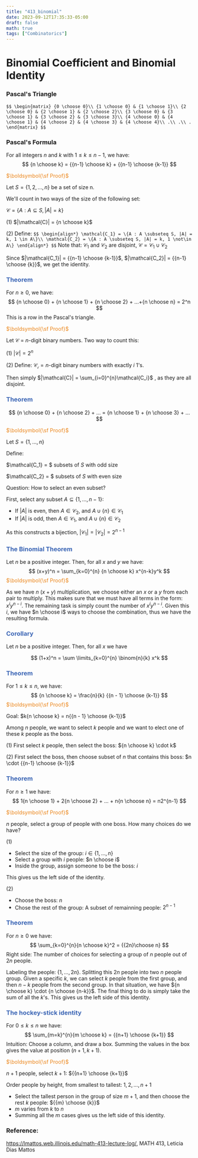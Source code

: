 ```yaml
---
title: "413_binomial"
date: 2023-09-12T17:35:33-05:00
draft: false
math: true
tags: ["Combinatorics"]
---
```



# Binomial Coefficient and Binomial Identity

### Pascal's Triangle

`$$
\begin{matrix}
{0 \choose 0}\\
{1 \choose 0} & {1 \choose 1}\\
{2 \choose 0} & {2 \choose 1} & {2 \choose 2}\\
{3 \choose 0} & {3 \choose 1} & {3 \choose 2} & {3 \choose 3}\\
{4 \choose 0} & {4 \choose 1} & {4 \choose 2} & {4 \choose 3} & {4 \choose 4}\\
.\\
.\\
.
\end{matrix}
$$`

### **Pascal's Formula**

For all integers $n$ and $k$ with $1 \leq k \leq n - 1$, we have: 
$$
{n \choose k} = {{n-1} \choose k} + {{n-1} \choose {k-1}}
$$

<span style="color:#eb861c">$\boldsymbol{\sf Proof}$</span>

Let $S = \{1, 2, ..., n\}$ be a set of size n.

We'll count in two ways of the size of the following set:

$\mathcal{C} = \{A : A \subseteq S, |A| = k\}$

(1) $|\mathcal{C}| = {n \choose k}$

(2) Define: 
`$$
\begin{align*}
  \mathcal{C_1} = \{A : A \subseteq S, |A| = k, 1 \in A\}\\
  \mathcal{C_2} = \{A : A \subseteq S, |A| = k, 1 \not\in A\}
\end{align*}
$$`
Note that: $\mathcal{C_1}$ and $\mathcal{C_2}$ are disjoint, $\mathcal{C} = \mathcal{C_1} \cup \mathcal{C_2}$

Since $|\mathcal{C_1}| = {{n-1} \choose {k-1}}$, $|\mathcal{C_2}| = {{n-1} \choose {k}}$, we get the identity.



### <span style="color:#3c66b5">$\boldsymbol{\textsf{Theorem}}$</span>

For $n \geq 0$, we have: 
$$
{n \choose 0} + {n \choose 1} + {n \choose 2} + ...+{n \choose n} = 2^n
$$
This is a row in the Pascal's triangle. 

<span style="color:#eb861c">$\boldsymbol{\sf Proof}$</span>

Let $\mathcal{C}$ = $n$-digit binary numbers. Two way to count this: 

(1) $|\mathcal{C}| = 2^n$

(2) Define: $\mathcal{C_i} = n$-digit binary numbers with exactly $i$ 1's.

Then simply $|\mathcal{C}| = \sum_{i=0}^{n}\mathcal{C_i}$   , as they are all disjoint. 



### <span style="color:#3c66b5">$\boldsymbol{\textsf{Theorem}}$</span>

$$
{n \choose 0} + {n \choose 2} + ... = {n \choose 1} + {n \choose 3} + ...
$$

<span style="color:#eb861c">$\boldsymbol{\sf Proof}$</span>

Let $S = \{1, ...,n\}$

Define: 

$\mathcal{C_1} = $ subsets of $S$ with odd size

$\mathcal{C_2} = $ subsets of $S$ with even size

Question: How to select an even subset?

First, select any subset $A \subseteq \{1, ..., n - 1\}$:

- If $|A|$ is even, then $A \in \mathcal{C_2}$, and $A \cup \{n\} \in \mathcal{C_1}$
- If $|A|$ is odd, then $A \in \mathcal{C_1}$, and $A \cup \{n\} \in \mathcal{C_2}$

As this constructs a bijection, $|\mathcal{C_1}| = |\mathcal{C_2}| = 2^{n-1}$



### <span style="color:#3c66b5">$\boldsymbol{\textsf{The Binomial Theorem}}$</span>

Let $n$ be a positive integer. Then, for all $x$ and $y$ we have: 
$$
(x+y)^n = \sum_{k=0}^{n} {n \choose k} x^{n-k}y^k
$$
<span style="color:#eb861c">$\boldsymbol{\sf Proof}$</span>

As we have $n$ $(x+y)$ multiplication, we choose either an $x$ or a $y$ from each pair to multiply. This makes sure that we must have all terms in the form: $x^iy^{n-i}$. The remaining task is simply count the number of $x^iy^{n-i}$. Given this $i$, we have $n \choose i$ ways to choose the combination, thus we have the resulting formula.

### <span style="color:#3c66b5">$\boldsymbol{\textsf{Corollary}}$</span>

Let $n$ be a positive integer. Then, for all $x$ we have

$$
(1+x)^n = \sum \limits_{k=0}^{n} \binom{n}{k} x^k
$$

### <span style="color:#3c66b5">$\boldsymbol{\textsf{Theorem}}$</span>

For $1 \leq k \leq n$, we have: 
$$
{n \choose k} = \frac{n}{k} {{n - 1} \choose {k-1}}
$$
<span style="color:#eb861c">$\boldsymbol{\sf Proof}$</span>

Goal: $k{n \choose k} = n{{n - 1} \choose {k-1}}$ 

Among $n$ people, we want to select $k$ people and we want to elect one of these $k$ people as the boss. 

(1) First select $k$ people, then select the boss: ${n \choose k} \cdot k$

(2) First select the boss, then choose subset of $n$ that contains this boss: $n \cdot {{n-1} \choose {k-1}}$



### <span style="color:#3c66b5">$\boldsymbol{\textsf{Theorem}}$</span>

For $n\geq 1$ we have: 
$$
1{n \choose 1} + 2{n \choose 2} + ... + n{n \choose n} = n2^{n-1}
$$



<span style="color:#eb861c">$\boldsymbol{\sf Proof}$</span>

$n$ people, select a group of people with one boss. How many choices do we have?

(1)

- Select the size of the group: $i \in \{1, ..., n\}$
- Select a group with $i$ people: $n \choose i$
- Inside the group, assign someone to be the boss: $i$

This gives us the left side of the identity.

(2)

- Choose the boss: $n$
- Chose the rest of the group: A subset of remainning people: $2^{n-1}$

### <span style="color:#3c66b5">$\boldsymbol{\textsf{Theorem}}$</span>

For $n \geq 0$ we have:
$$
\sum_{k=0}^{n}{n \choose k}^2 = {{2n}\choose n}
$$
Right side: The number of choices for selecting a group of $n$ people out of $2n$ people.

Labeling the people: $\{1, ..., 2n\}$. Splitting this $2n$ people into two $n$ people group. Given a specific $k$, we can select $k$ people from the first group, and then $n-k$ people from the second group. In that situation, we have ${n \choose k} \cdot {n \choose {n-k}}$. The final thing to do is simply take the sum of all the $k$'s. This gives us the left side of this identity.

### <span style="color:#3c66b5">$\boldsymbol{\textsf{The hockey-stick identity}}$</span>

For $0 \leq k \leq n$ we have: 
$$
\sum_{m=k}^{n}{m \choose k} = {{n+1} \choose {k+1}}
$$
Intuition: Choose a column, and draw a box. Summing the values in the box gives the value at position $(n+1, k+1)$.

<span style="color:#eb861c">$\boldsymbol{\sf Proof}$</span>

$n+1$ people, select $k+1$: ${{n+1} \choose {k+1}}$

Order people by height, from smallest to tallest: $1, 2, ..., n+1$

- Select the tallest person in the group of size $m+1$, and then choose the rest $k$ people: ${{m} \choose {k}}$
- $m$ varies from $k$ to $n$
- Summing all the $m$ cases gives us the left side of this identity.


### Reference:

https://lmattos.web.illinois.edu/math-413-lecture-log/, MATH 413, Leticia Dias Mattos

